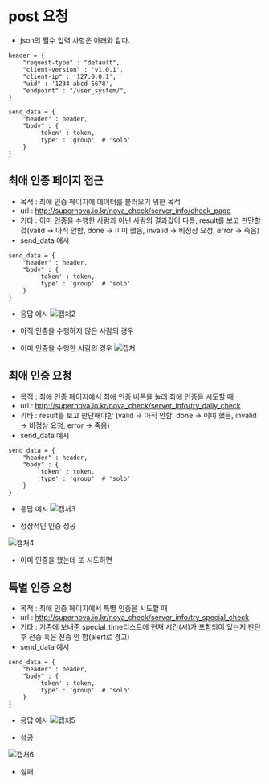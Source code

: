 # post 요청
 + json의 필수 입력 사항은 아래와 같다.
```
header = {
    "request-type" : "default",
    "client-version" : 'v1.0.1',
    "client-ip" : '127.0.0.1',
    "uid" : '1234-abcd-5678', 
    "endpoint" : "/user_system/", 
}
```
```
send_data = {
    "header" : header,
    "body" : {
        'token' : token,
        'type' : 'group'  # 'solo'
    }
}
 ```
## 최애 인증 페이지 접근
 + 목적 :  최애 인증 페이지에 데이터를 불러오기 위한 목적
 + url : http://supernova.io.kr/nova_check/server_info/check_page
 + 기타 : 이미 인증을 수행한 사람과 아닌 사람의 결과값이 다름, result를 보고 판단할 것(valid -> 아직 안함, done -> 이미 했음, invalid -> 비정상 요청, error -> 죽음)
 + send_data 예시
```
send_data = {
    "header" : header,
    "body" : {
        'token' : token,
        'type' : 'group'  # 'solo'
    }
}
```
 + 응답 예시
![캡처2](https://github.com/user-attachments/assets/dc90bbf0-681f-4ab7-a52b-8bdf59e95a3d)
- 아직 인증을 수행하지 않은 사람의 경우

 - 이미 인증을 수행한 사람의 경우
![캡처](https://github.com/user-attachments/assets/8bfcdf88-b586-4472-962a-47a102f127a4)


## 최애 인증 요청
 + 목적 :  최애 인증 페이지에서 최애 인증 버튼을 눌러 최애 인증을 시도할 때
 + url : http://supernova.io.kr/nova_check/server_info/try_daily_check
 + 기타 : result를 보고 판단해야함 (valid -> 아직 안함, done -> 이미 했음, invalid -> 비정상 요청, error -> 죽음)
 + send_data 예시
```
send_data = {
    "header" : header,
    "body" : {
        'token' : token,
        'type' : 'group'  # 'solo'
    }
}
```
 + 응답 예시
![캡처3](https://github.com/user-attachments/assets/eb65bce2-9c36-48d1-8ecb-4ce884f49d33)
 - 정상적인 인증 성공 


![캡처4](https://github.com/user-attachments/assets/cdef41fe-8a24-4cad-ad5a-d70c1d97d51f)
 - 이미 인증을 했는데 또 시도하면

## 특별 인증 요청
 + 목적 :  최애 인증 페이지에서 특별 인증을 시도할 때
 + url : http://supernova.io.kr/nova_check/server_info/try_special_check
 + 기타 : 기존에 보내준 special_time리스트에 현재 시간(시)가 포함되어 있는지 판단 후 전송 혹은 전송 안 함(alert로 경고)
 + send_data 예시
```
send_data = {
    "header" : header,
    "body" : {
        'token' : token,
        'type' : 'group'  # 'solo'
    }
}
```
 + 응답 예시
![캡처5](https://github.com/user-attachments/assets/7eb601bf-66c6-4096-af3d-15121d5078dd)
 - 성공

![캡처6](https://github.com/user-attachments/assets/f9a8b3e9-1107-463e-8936-902b5edba7cd)
 - 실패



